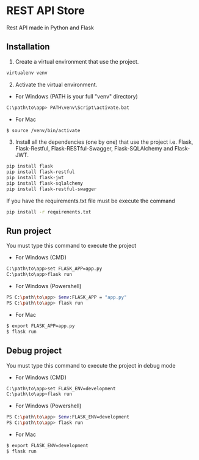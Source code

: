 # REST API Store

Rest API made in Python and Flask

## Installation

1. Create a virtual environment that use the project.

```bash
virtualenv venv
```

2. Activate the virtual environment.

* For Windows (PATH is your full "venv" directory)

```bash
C:\path\to\app> PATH\venv\Script\activate.bat
```

* For Mac
```bash
$ source /venv/bin/activate
```

3. Install all the dependencies (one by one) that use the project i.e. Flask, Flask-Restful, Flask-RESTful-Swagger, Flask-SQLAlchemy and Flask-JWT.

```bash
pip install flask
pip install flask-restful
pip install flask-jwt
pip install flask-sqlalchemy
pip install flask-restful-swagger
```

If you have the requirements.txt file must be execute the command

```bash
pip install -r requirements.txt
```

## Run project

You must type this command to execute the project

* For Windows (CMD)
```bash
C:\path\to\app>set FLASK_APP=app.py
C:\path\to\app>flask run
```

* For Windows (Powershell)
```bash
PS C:\path\to\app> $env:FLASK_APP = "app.py"
PS C:\path\to\app> flask run
```

* For Mac
```bash
$ export FLASK_APP=app.py
$ flask run
```

## Debug project

You must type this command to execute the project in debug mode

* For Windows (CMD)
```bash
C:\path\to\app>set FLASK_ENV=development
C:\path\to\app>flask run
```

* For Windows (Powershell)
```bash
PS C:\path\to\app> $env:FLASK_ENV=development
PS C:\path\to\app> flask run
```

* For Mac
```bash
$ export FLASK_ENV=development
$ flask run
```